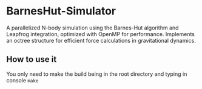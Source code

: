 # BarnesHut-Simulator

A parallelized N-body simulation using the Barnes-Hut algorithm and Leapfrog integration, optimized with OpenMP for performance. Implements an octree structure for efficient force calculations in gravitational dynamics.

## How to use it

You only need to make the build being in the root directory and typing in console `make`
